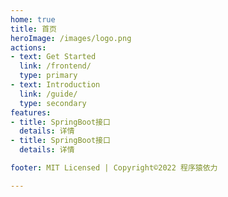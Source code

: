 ```yaml
---
home: true
title: 首页
heroImage: /images/logo.png
actions:
- text: Get Started
  link: /frontend/
  type: primary
- text: Introduction
  link: /guide/
  type: secondary
features:
- title: SpringBoot接口
  details: 详情
- title: SpringBoot接口
  details: 详情

footer: MIT Licensed | Copyright©2022 程序猿依力

---
```

